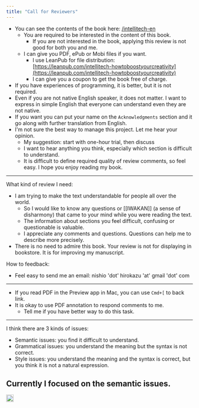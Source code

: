 ```yaml
---
title: "Call for Reviewers"
---
```


- You can see the contents of the book here: [/intellitech-en](https://scrapbox.io/intellitech-en)
    - You are required to be interested in the content of this book.
        - If you are not interested in the book, applying this review is not good for both you and me.
    - I can give you PDF, ePub or Mobi files if you want.
        - I use LeanPub for file distribution: [https://leanpub.com/intellitech-howtoboostyourcreativity](https://leanpub.com/intellitech-howtoboostyourcreativity)
        - I can give you a coupon to get the book free of charge.
- If you have experiences of programming, it is better, but it is not required.
- Even if you are not native English speaker, it does not matter. I want to express in simple English that everyone can understand even they are not native.
- If you want you can put your name on the `Acknowledgments` section and it go along with further translation from English.
- I'm not sure the best way to manage this project. Let me hear your opinion.
    - My suggestion: start with one-hour trial, then discuss
    - I want to hear anything you think, especially which section is difficult to understand.
    - It is difficult to define required quality of review comments, so feel easy. I hope you enjoy reading my book.

---
What kind of review I need:
- I am trying to make the text understandable for people all over the world.
    - So I would like to know any questions or [[IWAKAN]] (a sense of disharmony) that came to your mind while you were reading the text.
    - The information about sections you feel difficult, confusing or questionable is valuable.
    - I appreciate any comments and questions. Questions can help me to describe more precisely.
- There is no need to admire this book. Your review is not for displaying in bookstore. It is for improving my manuscript.

How to feedback:
- Feel easy to send me an email: nishio 'dot' hirokazu 'at' gmail 'dot' com

---
- If you read PDF in the Preview app in Mac, you can use `Cmd+[` to back link.
- It is okay to use PDF annotation to respond comments to me.
    - Tell me if you have better way to do this task.
---

I think there are 3 kinds of issues:
- Semantic issues: you find it difficult to understand.
- Grammatical issues: you understand the meaning but the syntax is not correct.
- Style issues: you understand the meaning and the syntax is correct, but you think it is not a natural expression.

Currently I focused on the semantic issues.
---

<img src='https://scrapbox.io/api/pages/nishio-en/en/icon' alt='en.icon' height="19.5"/>